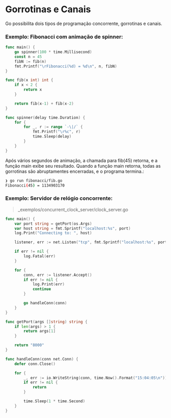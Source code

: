 # Gorrotinas e Canais

Go possibilita dois tipos de programação concorrente, gorrotinas e canais.

### Exemplo: Fibonacci com animação de spinner:
```go
func main() {
	go spinner(100 * time.Millisecond)
	const n = 45
	fibN := fib(n)
	fmt.Printf("\rFibonacci(%d) = %d\n", n, fibN)
}

func fib(x int) int {
	if x < 2 {
		return x
	}

	return fib(x-1) + fib(x-2)
}

func spinner(delay time.Duration) {
	for {
		for _, r := range `-\|/` {
			fmt.Printf("\r%c", r)
			time.Sleep(delay)
		}
	}
}
```

Após vários segundos de animação, a chamada para fib(45) retorna, e a função main exibe seu resultado. Quando a função main retorna, todas as gorrotinas são abruptamentes encerradas, e o programa termina.:

```bash
❯ go run fibonacci/fib.go
Fibonacci(45) = 1134903170
```

### Exemplo: Servidor de relógio concorrente:
> _exemplos/concurrent_clock_server/clock_server.go
```go
func main() {
	var port string = getPort(os.Args)
	var host string = fmt.Sprintf("localhost:%s", port)
	log.Print("Connecting to: ", host)

	listener, err := net.Listen("tcp", fmt.Sprintf("localhost:%s", port))

	if err != nil {
		log.Fatal(err)
	}

	for {
		conn, err := listener.Accept()
		if err != nil {
			log.Print(err)
			continue
		}

		go handleConn(conn)
	}
}

func getPort(args []string) string {
	if len(args) > 1 {
		return args[1]
	}

	return "8000"
}

func handleConn(conn net.Conn) {
	defer conn.Close()

	for {
		_, err := io.WriteString(conn, time.Now().Format("15:04:05\n"))
		if err != nil {
			return
		}

		time.Sleep(1 * time.Second)
	}
}
```
